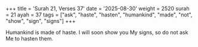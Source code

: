 +++
title = 'Surah 21, Verses 37'
date = '2025-08-30'
weight = 2520
surah = 21
ayah = 37
tags = ["ask", "haste", "hasten", "humankind", "made", "not", "show", "sign", "signs"]
+++

Humankind is made of haste. I will soon show you My signs, so do not ask Me to hasten them.